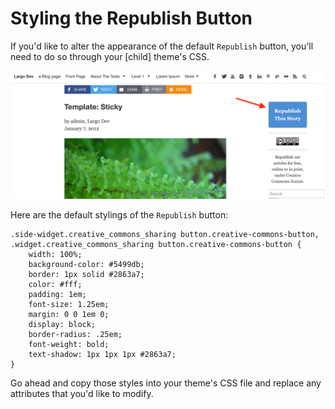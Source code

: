 # Styling the Republish Button

If you'd like to alter the appearance of the default `Republish` button, you'll need to do so through your [child] theme's CSS.

![default republish button](img/default-republish-button.png)

Here are the default stylings of the `Republish` button:

```
.side-widget.creative_commons_sharing button.creative-commons-button, .widget.creative_commons_sharing button.creative-commons-button {
    width: 100%;
    background-color: #5499db;
    border: 1px solid #2863a7;
    color: #fff;
    padding: 1em;
    font-size: 1.25em;
    margin: 0 0 1em 0;
    display: block;
    border-radius: .25em;
    font-weight: bold;
    text-shadow: 1px 1px 1px #2863a7;
}
```

Go ahead and copy those styles into your theme's CSS file and replace any attributes that you'd like to modify.